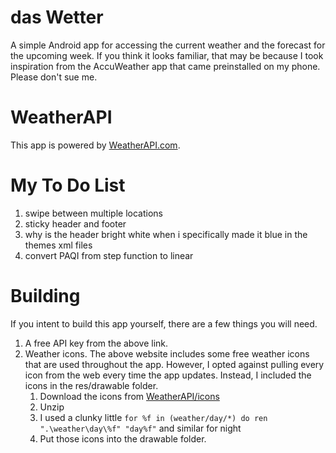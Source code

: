 # das Wetter
A simple Android app for accessing the current weather and the forecast for the upcoming week. If you think it looks familiar, that may be because I took inspiration from the AccuWeather app that came preinstalled on my phone. Please don't sue me.

# WeatherAPI
This app is powered by [WeatherAPI.com](https://www.weatherapi.com/).

# My To Do List
1. swipe between multiple locations
2. sticky header and footer
3. why is the header bright white when i specifically made it blue in the themes xml files
4. convert PAQI from step function to linear

# Building
If you intent to build this app yourself, there are a few things you will need.
1. A free API key from the above link.
2. Weather icons. The above website includes some free weather icons that are used throughout the app. However, I opted against pulling every icon from the web every time the app updates. Instead, I included the icons in the res/drawable folder.
   1. Download the icons from [WeatherAPI/icons](https://www.weatherapi.com/docs/#weather-icons)
   2. Unzip
   3. I used a clunky little `for %f in (weather/day/*) do ren ".\weather\day\%f" "day%f"` and similar for night
   4. Put those icons into the drawable folder.
